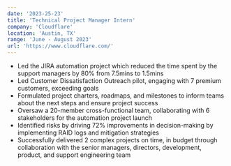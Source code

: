 ```yaml
---
date: '2023-25-23'
title: 'Technical Project Manager Intern'
company: 'Cloudflare'
location: 'Austin, TX'
range: 'June - August 2023'
url: 'https://www.cloudflare.com/'
---
```


- Led the JIRA automation project which reduced the time spent by the support managers by 80% from 7.5mins to 1.5mins
- Led Customer Dissatisfaction Outreach pilot, engaging with 7 premium customers, exceeding goals
- Formulated project charters, roadmaps, and milestones to inform teams about the next steps and ensure project success
- Oversaw a 20-member cross-functional team, collaborating with 6 stakeholders for the automation project launch
- Identified risks by driving 72% improvements in decision-making by implementing RAID logs and mitigation strategies
- Successfully delivered 2 complex projects on time, in budget through collaboration with the senior managers, directors, development, product, and support engineering team
